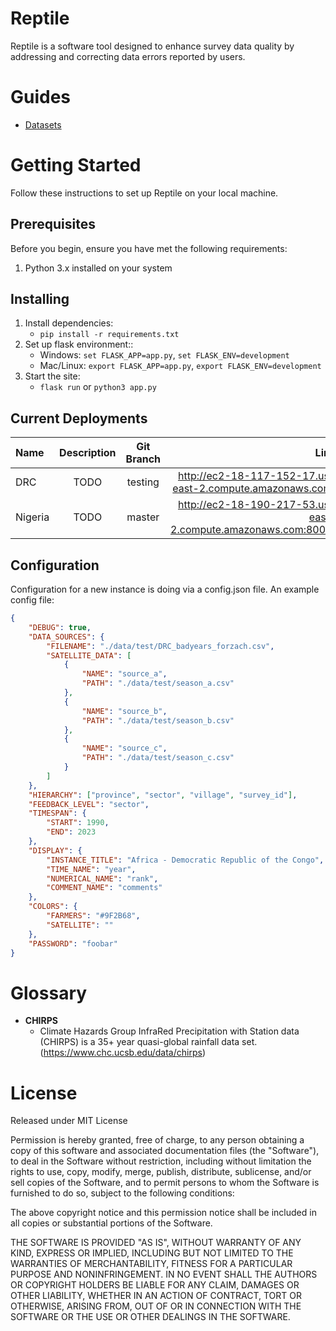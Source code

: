 # Reptile
Reptile is a software tool designed to enhance survey data quality by addressing and correcting data errors reported by users.

# Guides

* [Datasets](./datasets/README.md)

# Getting Started
Follow these instructions to set up Reptile on your local machine.

## Prerequisites
Before you begin, ensure you have met the following requirements:
1. Python 3.x installed on your system

## Installing
1. Install dependencies:
   - `pip install -r requirements.txt`
2. Set up flask environment::
   - Windows: `set FLASK_APP=app.py`, `set FLASK_ENV=development`
   - Mac/Linux: `export FLASK_APP=app.py`, `export FLASK_ENV=development`
3. Start the site:
   - `flask run` or `python3 app.py`

## Current Deployments

| Name              | Description | Git Branch | Link |
| :---------------- | :------: | :------: | ----: |
| DRC               |   TODO   | testing | http://ec2-18-117-152-17.us-east-2.compute.amazonaws.com/ |
| Nigeria           |   TODO  | master | http://ec2-18-190-217-53.us-east-2.compute.amazonaws.com:8000/ |

## Configuration

Configuration for a new instance is doing via a config.json file. 
An example config file:

```json
{
    "DEBUG": true,
    "DATA_SOURCES": {
        "FILENAME": "./data/test/DRC_badyears_forzach.csv",
        "SATELLITE_DATA": [
            {
                "NAME": "source_a",
                "PATH": "./data/test/season_a.csv"
            },
            {
                "NAME": "source_b",
                "PATH": "./data/test/season_b.csv"
            },
            {
                "NAME": "source_c",
                "PATH": "./data/test/season_c.csv"
            }
        ]
    },
    "HIERARCHY": ["province", "sector", "village", "survey_id"],
    "FEEDBACK_LEVEL": "sector",
    "TIMESPAN": {
        "START": 1990,
        "END": 2023
    },
    "DISPLAY": {
        "INSTANCE_TITLE": "Africa - Democratic Republic of the Congo",
        "TIME_NAME": "year",
        "NUMERICAL_NAME": "rank",
        "COMMENT_NAME": "comments"
    },
    "COLORS": {
        "FARMERS": "#9F2B68",
        "SATELLITE": ""
    },
    "PASSWORD": "foobar"
}
```

# Glossary

* **CHIRPS**
    * Climate Hazards Group InfraRed Precipitation with Station data (CHIRPS) is a 35+ year quasi-global rainfall data set. (https://www.chc.ucsb.edu/data/chirps)

# License

Released under MIT License

Permission is hereby granted, free of charge, to any person obtaining a copy of this software and associated documentation files (the "Software"), to deal in the Software without restriction, including without limitation the rights to use, copy, modify, merge, publish, distribute, sublicense, and/or sell copies of the Software, and to permit persons to whom the Software is furnished to do so, subject to the following conditions:

The above copyright notice and this permission notice shall be included in all copies or substantial portions of the Software.

THE SOFTWARE IS PROVIDED "AS IS", WITHOUT WARRANTY OF ANY KIND, EXPRESS OR IMPLIED, INCLUDING BUT NOT LIMITED TO THE WARRANTIES OF MERCHANTABILITY, FITNESS FOR A PARTICULAR PURPOSE AND NONINFRINGEMENT. IN NO EVENT SHALL THE AUTHORS OR COPYRIGHT HOLDERS BE LIABLE FOR ANY CLAIM, DAMAGES OR OTHER LIABILITY, WHETHER IN AN ACTION OF CONTRACT, TORT OR OTHERWISE, ARISING FROM, OUT OF OR IN CONNECTION WITH THE SOFTWARE OR THE USE OR OTHER DEALINGS IN THE SOFTWARE.
